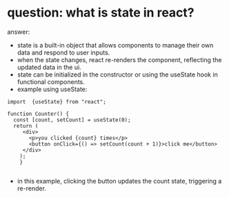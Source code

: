 # question: what is state in react?

answer:

- state is a built-in object that allows components to manage their own data and respond to user inputs.
- when the state changes, react re-renders the component, reflecting the updated data in the ui.
- state can be initialized in the constructor or using the useState hook in functional components.
- example using useState:

```code
import  {useState} from "react";

function Counter() {
  const [count, setCount] = useState(0);
  return (
     <div>
       <p>you clicked {count} times</p>
       <button onClick={() => setCount(count + 1)}>click me</button>
     </div>
    );
    }


```

- in this example, clicking the button updates the count state, triggering a re-render.
